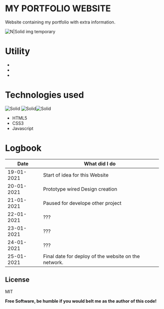 # MY PORTFOLIO WEBSITE
Website containing my portfolio with extra information.

![N|Solid](https://i.imgur.com/Ks75Anw.png)
img temporary



# Utility

  - 
  - 
  - 

# Technologies used
![Solid](https://i.imgur.com/FnosOQM.png?1) ![Solid](https://i.imgur.com/ipiusuJ.png?1)![Solid](https://i.imgur.com/90aknIy.png?1)
- HTML5 
- CSS3
- Javascript


# Logbook
| Date | What did I do |
| ------ | ------ |
| 19-01-2021 | Start of idea for this Website |
| 20-01-2021 | Prototype wired Design creation |
| 21-01-2021 | Paused for develope other project |
| 22-01-2021 | ??? |
| 23-01-2021 | ???|
| 24-01-2021 | ??? |
| 25-01-2021 | Final date for deploy of the website on the network. |

License
----

MIT

**Free Software, be humble if you would belt me as the author of this code!**

